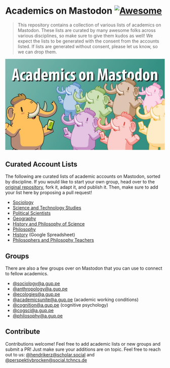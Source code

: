 # Academics on Mastodon [![Awesome](https://awesome.re/badge.svg)](https://awesome.re)

> This repository contains a collection of various lists of academics on Mastodon. These lists are curated by many awesome folks across various disciplines, so make sure to give them kudos as well! We expect the lists to be generated with the consent from the accounts listed. If lists are generated without consent, please let us know, so we can drop them.

![Academics on Mastodon](./resources/hero.png)

## Curated Account Lists

The following are curated lists of academic accounts on Mastodon, sorted by discipline. If you would like to start your own group, head over to the [original repository](https://github.com/trutzig89182/Mastodon-Sociologists), fork it, adapt it, and publish it. Then, make sure to add your list here by proposing a pull request!

- [Sociology](https://trutzig89182.github.io/Mastodon-Sociologists/)
- [Science and Technology Studies](https://jwyg.github.io/mastodon-sts/)
- [Political Scientists](https://brentonpeterson.github.io/Mastodon-PoliScientists/)
- [Geography](https://lejun.codeberg.page/Mastodon-Geography/)
- [History and Philosophy of Science](https://oliviodare.github.io/mastodon-hps/)
- [Philosophy](https://eyssette.github.io/Mastodon-Philosophy/)
- [History](https://docs.google.com/spreadsheets/d/1zmuH0ffMpCNOEjsReMk5iiqGwiUvhO2TtrM8QKu98SE/htmlview#gid=844879137) (Google Spreadsheet)
- [Philosophers and Philosophy Teachers](https://eyssette.github.io/Mastodon-Philosophy/)

## Groups

There are also a few groups over on Mastodon that you can use to connect to fellow academics.

- [@sociology@a.gup.pe](https://a.gup.pe/u/sociology)
- [@anthropology@a.gup.pe](https://social.tchncs.de/web/@anthropology@a.gup.pe)
- [@ecologies@a.gup.pe](https://a.gup.pe/u/ecologies)
- [@academicsunite@a.gup.pe](https://a.gup.pe/u/academicsunite) (academic working conditions)
- [@cognition@a.gup.pe](https://a.gup.pe/u/cognition) (cognitive psychology)
- [@cogsci@a.gup.pe](https://a.gup.pe/u/cogsci)
- [@philosophy@a.gup.pe](https://a.gup.pe/u/philosophy)

## Contribute

Contributions welcome! Feel free to add academic lists or new groups and submit a PR! Just make sure your additions are on topic. Feel free to reach out to us: [@hendrikerz@scholar.social](https://scholar.social/@hendrikerz) and [@perspektivbrocken@social.tchncs.de](https://social.tchncs.de/@perspektivbrocken)
